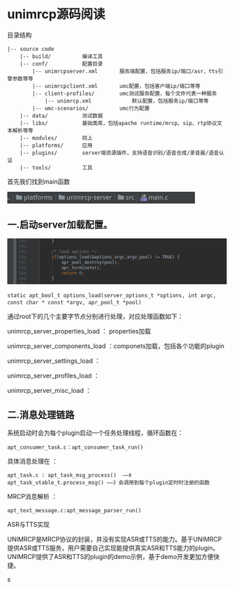 # unimrcp源码阅读

目录结构
```
|-- source code
	|-- build/			编译工具
	|-- conf/			配置目录
		|-- unimrcpserver.xml		服务端配置，包括服务ip/端口/asr、tts引擎参数等等
		|-- unimrcpclient.xml		umc配置，包括客户端ip/端口等等
		|-- client-profiles/		umc测试服务配置，每个文件代表一种服务
			|-- unimrcp.xml				默认配置，包括服务ip/端口等等
		|-- umc-scenarios/			umc行为配置
	|-- data/			测试数据
	|-- libs/			基础类库，包括apache runtime/mrcp、sip、rtp协议文本解析等等
	|-- modules/		同上
	|-- platforms/		应用
	|-- plugins/		server端资源插件，支持语音识别/语音合成/录音器/语音认证
	|-- tools/			工具
```

首先我们找到main函数

![](mrcp-2.png)

## 一.启动server加载配置。

![](mrcp-3.png)
```
static apt_bool_t options_load(server_options_t *options, int argc, const char * const *argv, apr_pool_t *pool)
```
通过root下的几个主要字节点分别进行处理，对应处理函数如下：

unimrcp_server_properties_load ： properties加载

unimrcp_server_components_load ：componets加载，包括各个功能的plugin

unimrcp_server_settings_load ： 

unimrcp_server_profiles_load ：

unimrcp_server_misc_load ：

## 二.消息处理链路

系统启动时会为每个plugin启动一个任务处理线程，循环函数在：
```
apt_consumer_task.c：apt_consumer_task_run()
```
具体消息处理在 ：
```
apt_task.c : apt_task_msg_process()  ——》apt_task_vtable_t.process_msg() ——》会调用到每个plugin定时时注册的函数
```
MRCP消息解析 ： 
```
apt_text_message.c:apt_message_parser_run()
```
ASR与TTS实现 

UNIMRCP是MRCP协议的封装，并没有实现ASR或TTS的能力。基于UNIMRCP提供ASR或TTS服务，用户需要自己实现能提供真实ASR和TTS能力的plugin。UNIMRCP提供了ASR和TTS的plugin的demo示例，基于demo开发更加方便快捷。

s









